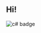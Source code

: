 ## Hi!

<img src="https://img.shields.io/badge/C%23-239120?style=for-the-badge&logo=c-sharp&logoColor=white" alt="c# badge"/>
